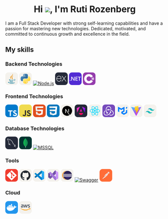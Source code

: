 
<h1 align="center">Hi <img width="35" src="https://user-images.githubusercontent.com/74038190/214644152-52f47eb3-5e31-4f47-8758-05c9468d5596.gif"/>, I'm Ruti Rozenberg</h1>
I am a Full Stack Developer with strong self-learning capabilities and have a passion for mastering new technologies.
Dedicated, motivated, and committed to continuous growth and excellence in the field.


<h2>My skills</h2> 

<h3>Backend Technologies</h3>
    <a href="https://www.java.com/en/"><img width="40" src="https://github.com/tandpfun/skill-icons/blob/main/icons/Java-Light.svg" alt="Java" title="Java"/></a>
    <a href="https://www.python.org/"><img width="40" src="https://github.com/tandpfun/skill-icons/blob/main/icons/Python-Light.svg" alt="Python" title="Python"/></a>
    <a href="https://nodejs.org/"><img width="40" src="https://github.com/LelouchFR/skill-icons/blob/main/assets/nodejs-dark.svg" alt="Node.js" title="Node.js"/></a>
    <a href="https://expressjs.com/"><img width="40" src="https://github.com/tandpfun/skill-icons/blob/main/icons/ExpressJS-Dark.svg" alt="Express" title="Express"/></a>
    <a href="https://dotnet.microsoft.com/en-us/"><img width="40" src="https://github.com/tandpfun/skill-icons/blob/main/icons/DotNet.svg" alt=".NET Core" title=".NET Core"/></a>
    <a href="https://docs.microsoft.com/en-us/dotnet/csharp/"><img width="40" src="https://github.com/tandpfun/skill-icons/blob/main/icons/CS.svg" alt="C#" title="C#"/></a>


<h3>Frontend Technologies</h3>
    <a href="https://www.typescriptlang.org/"><img width="40" src="https://github.com/tandpfun/skill-icons/blob/main/icons/TypeScript.svg" alt="TypeScript" title="TypeScript"/></a>
    <a href="https://developer.mozilla.org/en-US/docs/Web/JavaScript"><img width="40" src="https://github.com/tandpfun/skill-icons/blob/main/icons/JavaScript.svg" alt="JavaScript" title="JavaScript"/></a>
    <a href="https://developer.mozilla.org/en-US/docs/Web/HTML"><img width="40" src="https://github.com/tandpfun/skill-icons/blob/main/icons/HTML.svg" alt="HTML" title="HTML"/></a>
    <a href="https://developer.mozilla.org/en-US/docs/Web/CSS"><img width="40" src="https://github.com/tandpfun/skill-icons/blob/main/icons/CSS.svg" alt="CSS" title="CSS"/></a>
    <a href="https://nextjs.org/"><img width="40" src="https://github.com/tandpfun/skill-icons/blob/main/icons/NextJS-Light.svg"/ alt="Next.js" title="Next.js"></a>
    <a href="https://angular.io/"><img width="40" src="https://github.com/LelouchFR/skill-icons/blob/main/assets/angular-auto.svg" alt="Angular" title="Angular"/></a>
    <a href="https://legacy.reactjs.org/"><img width="40" src="https://github.com/tandpfun/skill-icons/blob/main/icons/React-Light.svg" alt="React" title="React"/></a>
    <a href="https://redux-toolkit.js.org/"><img width="40" src="https://github.com/tandpfun/skill-icons/blob/main/icons/Redux.svg" alt="Redux Toolkit" title="Redux Toolkit"/></a>
    <a href="https://mui.com/"><img width="40" src="https://github.com/tandpfun/skill-icons/blob/main/icons/MaterialUI-Light.svg" alt="Material UI" title="Material UI"/></a>
    <a href="https://vitejs.dev/"><img width="40" src="https://github.com/tandpfun/skill-icons/blob/main/icons/Vite-Light.svg" alt="Vite" title="Vite"/></a>
    <a href="https://tailwindcss.com/"><img  width="40" src="https://github.com/tandpfun/skill-icons/blob/main/icons/TailwindCSS-Light.svg" alt="Tailwind" title="Tailwind"/></a>
    
<h3>Database Technologies</h3>
    <a href="https://www.mysql.com/"><img width="40" src="https://github.com/LelouchFR/skill-icons/blob/main/assets/mysql-auto.svg" alt="MySQL" title="MySQL"/></a>
    <a href="https://www.mongodb.com/"><img width="40" src="https://github.com/LelouchFR/skill-icons/blob/main/assets/mongodb.svg" alt="mongoDB" title="mongoDB"/></a>
    <a href="https://www.microsoft.com/en-us/sql-server/sql-server-downloads"><img width="40" src="https://github.com/LelouchFR/skill-icons/blob/main/assets/sqlserver-light.svg" alt="MSSQL" title="MSSQL"/></a>

<h3>Tools</h3>
    <a href="https://git-scm.com/"><img width="40" src="https://github.com/tandpfun/skill-icons/blob/main/icons/Git.svg" alt="Git" title="Git"/></a>
    <a href="https://github.com/"><img width="40" src="https://github.com/tandpfun/skill-icons/blob/main/icons/Github-Light.svg" alt="GitHub" title="GitHub"/></a>
    <a href="https://code.visualstudio.com/"><img width="40" src="https://github.com/tandpfun/skill-icons/blob/main/icons/VSCode-Light.svg" alt="Visual Studio Code" title="Visual Studio Code"/></a>
    <a href="https://visualstudio.microsoft.com/"><img width="40" src="https://github.com/tandpfun/skill-icons/blob/main/icons/VisualStudio-Light.svg" alt="Visual Studio" title="Visual Studio"/></a>
    <a href="https://eclipseide.org/"><img width="40" src="https://github.com/tandpfun/skill-icons/blob/main/icons/Eclipse-Light.svg" alt="eclipse" title="eclipse"/></a>
    <a href="https://swagger.io/"><img width="40" src="https://user-images.githubusercontent.com/25181517/186711335-a3729606-5a78-4496-9a36-06efcc74f800.png" alt="Swagger" title="Swagger"/></a>
    <a href="https://www.postman.com/"><img width="40" src="https://github.com/tandpfun/skill-icons/blob/main/icons/Postman.svg" alt="Postman" title="Postman"/></a>

<h3>Cloud</h3>
<a href="https://www.docker.com/"><img width="40" src="https://github.com/tandpfun/skill-icons/blob/main/icons/Docker.svg" alt="Docker" title="Docker"/></a>
<a href="https://aws.amazon.com/"><img width="40" src="https://github.com/tandpfun/skill-icons/blob/main/icons/AWS-Light.svg" alt="AWS" title="AWS"/></a>



